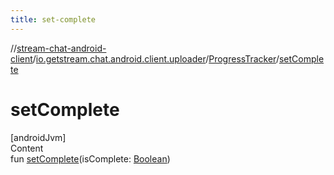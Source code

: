 ```yaml
---
title: set-complete
---
```

//[stream-chat-android-client](../../../index.md)/[io.getstream.chat.android.client.uploader](../index.md)/[ProgressTracker](index.md)/[setComplete](setComplete.md)



# setComplete  
[androidJvm]  
Content  
fun [setComplete](setComplete.md)(isComplete: [Boolean](https://kotlinlang.org/api/latest/jvm/stdlib/kotlin/-boolean/index.html))  



